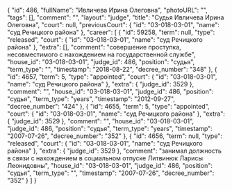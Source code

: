 {
    "id": 486,
    "fullName": "Ивличева Ирина Олеговна",
    "photoURL": "",
    "tags": [],
    "comment": "",
    "layout": "judge",
    "title": "Судья Ивличева Ирина Олеговна",
    "court": null,
    "previousCourt": {
        "id": "03-018-03-01",
        "name": "суд Речицкого района"
    },
    "career": [
        {
            "id": 59258,
            "term": null,
            "type": "released",
            "court": {
                "id": "03-018-03-01",
                "name": "суд Речицкого района"
            },
            "extra": [],
            "comment": "совершение проступка, несовместимого с нахождением на государственной службе",
            "house_id": "03-018-03-01",
            "judge_id": 486,
            "position": "судья",
            "term_type": "",
            "timestamp": "2018-08-22",
            "decree_number": "348"
        },
        {
            "id": 4657,
            "term": 5,
            "type": "appointed",
            "court": {
                "id": "03-018-03-01",
                "name": "суд Речицкого района"
            },
            "extra": {
                "judge_id": 3529
            },
            "comment": "",
            "house_id": "03-018-03-01",
            "judge_id": 486,
            "position": "судья",
            "term_type": "years",
            "timestamp": "2012-09-27",
            "decree_number": "424"
        },
        {
            "id": 4655,
            "term": 5,
            "type": "appointed",
            "court": {
                "id": "03-018-03-01",
                "name": "суд Речицкого района"
            },
            "extra": {
                "judge_id": 3529
            },
            "comment": "",
            "house_id": "03-018-03-01",
            "judge_id": 486,
            "position": "судья",
            "term_type": "years",
            "timestamp": "2007-07-26",
            "decree_number": "352"
        },
        {
            "id": 4656,
            "term": null,
            "type": "released",
            "court": {
                "id": "03-018-03-01",
                "name": "суд Речицкого района"
            },
            "extra": {
                "judge_id": 3529
            },
            "comment": "занимал должность в связи с нахождением в социальном отпуске Литвинюк Ларисы Леонидовны",
            "house_id": "03-018-03-01",
            "judge_id": 486,
            "position": "судья",
            "term_type": "",
            "timestamp": "2007-07-26",
            "decree_number": "352"
        }
    ]
}